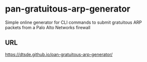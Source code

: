 # pan-gratuitous-arp-generator
Simple online generator for CLI commands to submit gratuitous ARP packets from a Palo Alto Networks firewall

## URL

https://dtsde.github.io/pan-gratuitous-arp-generator/
